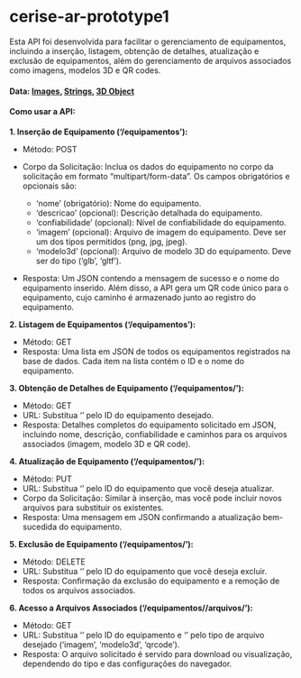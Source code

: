 # cerise-ar-prototype1

Esta API foi desenvolvida para facilitar o gerenciamento de equipamentos, incluindo a
inserção, listagem, obtenção de detalhes, atualização e exclusão de equipamentos, além do
gerenciamento de arquivos associados como imagens, modelos 3D e QR codes.

#### Data: [Images](https://drive.google.com/drive/folders/1RI561DtfMuxoE9ARRBbnHiNUJ4s0cxti?usp=sharing), [Strings](https://drive.google.com/drive/folders/1RI561DtfMuxoE9ARRBbnHiNUJ4s0cxti?usp=sharing), [3D Object](https://drive.google.com/drive/folders/1egfNI7pnUejouX9hE1qF6VAvNgENSjxh?usp=sharing)

#### Como usar a API:
**1. Inserção de Equipamento (‘/equipamentos’):**
* Método: POST
* Corpo da Solicitação: Inclua os dados do equipamento no corpo da solicitação
em formato “multipart/form-data”. Os campos obrigatórios e opcionais são:
  * ‘nome’ (obrigatório): Nome do equipamento.
  * ‘descricao’ (opcional): Descrição detalhada do equipamento.
  * ‘confiabilidade’ (opcional): Nível de confiabilidade do equipamento.
  * ‘imagem’ (opcional): Arquivo de imagem do equipamento. Deve ser um
dos tipos permitidos (png, jpg, jpeg).
  * ‘modelo3d’ (opcional): Arquivo de modelo 3D do equipamento. Deve ser
do tipo (‘glb’, ‘gltf’).

* Resposta: Um JSON contendo a mensagem de sucesso e o nome do
equipamento inserido. Além disso, a API gera um QR code único para o
equipamento, cujo caminho é armazenado junto ao registro do equipamento.

**2. Listagem de Equipamentos (‘/equipamentos’):**
* Método: GET
* Resposta: Uma lista em JSON de todos os equipamentos registrados na base
de dados. Cada item na lista contém o ID e o nome do equipamento.

**3. Obtenção de Detalhes de Equipamento (‘/equipamentos/<id>’):**
* Método: GET
* URL: Substitua ‘<id>’ pelo ID do equipamento desejado.
* Resposta: Detalhes completos do equipamento solicitado em JSON, incluindo
nome, descrição, confiabilidade e caminhos para os arquivos associados
(imagem, modelo 3D e QR code).

**4. Atualização de Equipamento (‘/equipamentos/<id>’):**
* Método: PUT
* URL: Substitua ‘<id>’ pelo ID do equipamento que você deseja atualizar.
* Corpo da Solicitação: Similar à inserção, mas você pode incluir novos arquivos
para substituir os existentes.
* Resposta: Uma mensagem em JSON confirmando a atualização bem-sucedida
do equipamento.

**5. Exclusão de Equipamento (‘/equipamentos/<id>’):**
* Método: DELETE
* URL: Substitua ‘<id>’ pelo ID do equipamento que você deseja excluir.
* Resposta: Confirmação da exclusão do equipamento e a remoção de todos os
arquivos associados.

**6. Acesso a Arquivos Associados (‘/equipamentos/<id>/arquivos/<tipo>’):**
* Método: GET
* URL: Substitua ‘<id>’ pelo ID do equipamento e ‘<tipo>’ pelo tipo de arquivo
desejado (‘imagem’, ‘modelo3d’, ‘qrcode’).
* Resposta: O arquivo solicitado é servido para download ou visualização,
dependendo do tipo e das configurações do navegador.
